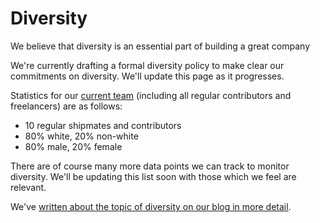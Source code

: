 # Diversity

We believe that diversity is an essential part of building a great company

We're currently drafting a formal diversity policy to make clear our commitments on diversity. We'll update this page as it progresses.

Statistics for our [current team](https://hanno.co/team/) (including all regular contributors and freelancers) are as follows:

- 10 regular shipmates and contributors
- 80% white, 20% non-white
- 80% male, 20% female

There are of course many more data points we can track to monitor diversity. We'll be updating this list soon with those which we feel are relevant.

We've [written about the topic of diversity on our blog in more detail](https://logbook.hanno.co/improve-gender-diversity/).
